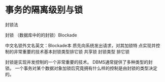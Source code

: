 # 事务的隔离级别与锁

封锁法

封锁 （数据库中的的封锁）Blockade

中文名锁外文名英文：Blockade本    质先向系统发出请求，对其加锁特    点实现并控制的非常重要的技术基本封锁类型排它锁 共享锁 封锁类型 排它锁


封锁是实现并发控制的一个非常重要的技术。
DBMS通常提供了多种类型的封锁。
一个事务对某个数据对象加锁后究竟拥有什么样的控制是由封锁的类型决定的。